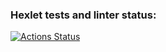 ### Hexlet tests and linter status:
[![Actions Status](https://github.com/natakhrom/frontend-project-lvl3/workflows/hexlet-check/badge.svg)](https://github.com/natakhrom/frontend-project-lvl3/actions)